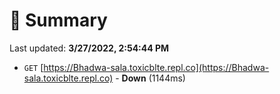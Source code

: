 # 📖 Summary
Last updated: **3/27/2022, 2:54:44 PM**

- `GET` [https://Bhadwa-sala.toxicblte.repl.co](https://Bhadwa-sala.toxicblte.repl.co) - **Down** (1144ms)
